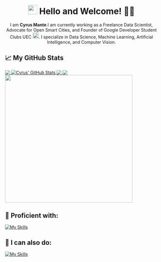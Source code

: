 <div align="center">
<h1><img src="https://raw.githubusercontent.com/MartinHeinz/MartinHeinz/master/wave.gif" width="30px"> Hello and Welcome! 🧑‍💻</h1>

I am <b> Cyrus Mante</b>.I am currently working as a Freelance Data Scientist, Advocate for Open Smart Cities, and Founder of Google Developer Student Clubs UEC <img src="https://seeklogo.com/images/G/google-developers-logo-F8BF3155AC-seeklogo.com.png" width=20px>. I specialize in Data Science, Machine Learning, Artificial Intelligence, and Computer Vision.
</div>

## &#x1f4c8; My GitHub Stats
<div align="left">
<a href="https://github.com/mattekudacy/mattekudacy">
  <img align="center" src="https://github-readme-stats.vercel.app/api/top-langs/?username=mattekudacy&theme=radical" />
</a>
<a href="https://github.com/mattekudacy/mattekudacy">
  <img align="center" src="https://github-readme-stats.vercel.app/api?username=mattekudacy&show_icons=true&line_height=40&count_private=true&theme=radical" alt="Cyrus' GitHub Stats" />
</a>

<a href="https://github.com/mattekudacy/notevision-app">
  <img align="center" src="https://github-readme-stats.vercel.app/api/pin/?username=mattekudacy&repo=notevision-app&theme=radical" />
</a>

<a href="https://github.com/mattekudacy/ELIFAI_V2">
  <img align="center" src="https://github-readme-stats.vercel.app/api/pin/?username=mattekudacy&repo=ELIFAI_V2&hline_height=50&theme=radical" />
</a>  


<a href="https://streak-stats.demolab.com?user=mattekudacy&theme=radical">
  <img src="https://streak-stats.demolab.com?user=mattekudacy&theme=radical" width=420/>
</a>
</div>

## 🔧 Proficient with:
[![My Skills](https://skillicons.dev/icons?i=python,tensorflow,pytorch,sklearn,selenium,fastapi,opencv,mysql,mongodb,vscode,git,aws,gcp,azure,docker,vercel,postman,flask,django,r&perline=15)](https://skillicons.dev)

## 🧭 I can also do:
[![My Skills](https://skillicons.dev/icons?i=html,css,js,ts,bootstrap,sass,php,tailwind,powershell,c,cs,cpp,kotlin,flutter,firebase,java&perline=15)](https://skillicons.dev)
<!--
**mattekudacy/mattekudacy** is a ✨ _special_ ✨ repository because its `README.md` (this file) appears on your GitHub profile.

Here are some ideas to get you started:

- 🔭 I’m currently working on ...
- 🌱 I’m currently learning ...
- 👯 I’m looking to collaborate on ...
- 🤔 I’m looking for help with ...
- 💬 Ask me about ...
- 📫 How to reach me: ...
- 😄 Pronouns: ...
- ⚡ Fun fact: ...
-->

